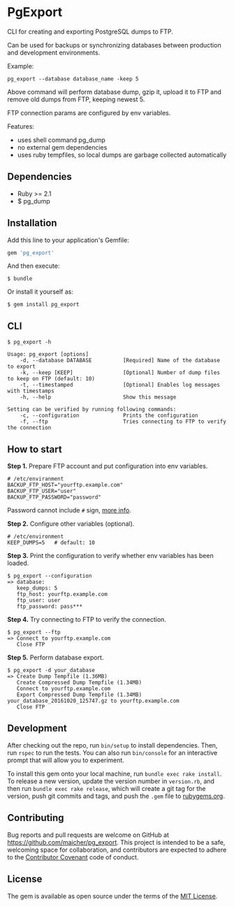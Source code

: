 # PgExport

CLI for creating and exporting PostgreSQL dumps to FTP.

Can be used for backups or synchronizing databases between production and development environments.

Example:

    pg_export --database database_name -keep 5
    
Above command will perform database dump, gzip it, upload it to FTP and remove old dumps from FTP, keeping newest 5.

FTP connection params are configured by env variables.

Features:

- uses shell command pg_dump
- no external gem dependencies
- uses ruby tempfiles, so local dumps are garbage collected automatically

## Dependencies

  * Ruby >= 2.1
  * $ pg_dump

## Installation

Add this line to your application's Gemfile:

```ruby
gem 'pg_export'
```

And then execute:

    $ bundle

Or install it yourself as:

    $ gem install pg_export

## CLI

    $ pg_export -h

    Usage: pg_export [options]
        -d, --database DATABASE          [Required] Name of the database to export
        -k, --keep [KEEP]                [Optional] Number of dump files to keep on FTP (default: 10)
        -t, --timestamped                [Optional] Enables log messages with timestamps
        -h, --help                       Show this message
    
    Setting can be verified by running following commands:
        -c, --configuration              Prints the configuration
        -f, --ftp                        Tries connecting to FTP to verify the connection

## How to start

__Step 1.__ Prepare FTP account and put configuration into env variables.

    # /etc/enviranment
    BACKUP_FTP_HOST="yourftp.example.com"
    BACKUP_FTP_USER="user"
    BACKUP_FTP_PASSWORD="password"
    
Password cannot include `#` sign, [more info](http://serverfault.com/questions/539730/environment-variable-in-etc-environment-with-pound-hash-sign-in-the-value).

__Step 2.__ Configure other variables (optional).

    # /etc/environment
    KEEP_DUMPS=5   # default: 10

__Step 3.__ Print the configuration to verify whether env variables has been loaded.

    $ pg_export --configuration
    => database: 
       keep_dumps: 5
       ftp_host: yourftp.example.com
       ftp_user: user
       ftp_password: pass***
       
__Step 4.__ Try connecting to FTP to verify the connection.

    $ pg_export --ftp
    => Connect to yourftp.example.com
       Close FTP
    
__Step 5.__ Perform database export.

    $ pg_export -d your_database
    => Create Dump Tempfile (1.36MB)
       Create Compressed Dump Tempfile (1.34MB)
       Connect to yourftp.example.com
       Export Compressed Dump Tempfile (1.34MB) your_database_20161020_125747.gz to yourftp.example.com
       Close FTP

## Development

After checking out the repo, run `bin/setup` to install dependencies. Then, run `rspec` to run the tests. You can also run `bin/console` for an interactive prompt that will allow you to experiment.

To install this gem onto your local machine, run `bundle exec rake install`. To release a new version, update the version number in `version.rb`, and then run `bundle exec rake release`, which will create a git tag for the version, push git commits and tags, and push the `.gem` file to [rubygems.org](https://rubygems.org).

## Contributing

Bug reports and pull requests are welcome on GitHub at https://github.com/maicher/pg_export. This project is intended to be a safe, welcoming space for collaboration, and contributors are expected to adhere to the [Contributor Covenant](http://contributor-covenant.org) code of conduct.

## License

The gem is available as open source under the terms of the [MIT License](http://opensource.org/licenses/MIT).
